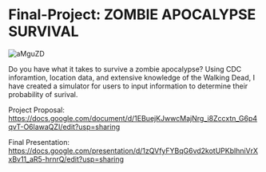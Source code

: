 # Final-Project: ZOMBIE APOCALYPSE SURVIVAL

![aMguZD](https://user-images.githubusercontent.com/68250608/105269352-bca7c900-5b61-11eb-82c8-59a4916142b7.jpg)



Do you have what it takes to survive a zombie apocalypse? 
Using CDC inforamtion, location data,  and extensive knowledge of the Walking Dead, I have created a simulator for users to input information to determine their probability of surival.

Project Proposal: https://docs.google.com/document/d/1EBuejKJwwcMajNrg_i8Zccxtn_G6p4qvT-O6lawaQZI/edit?usp=sharing


Final Presentation: https://docs.google.com/presentation/d/1zQVfyFYBqG6vd2kotUPKblhniVrXxBv11_aR5-hrnrQ/edit?usp=sharing
